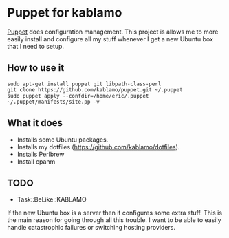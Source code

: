 Puppet for kablamo
==================

[Puppet](http://docs.puppetlabs.com) does configuration management.  This
project is allows me to more easily install and configure all my stuff whenever
I get a new Ubuntu box that I need to setup.

How to use it
-------------

    sudo apt-get install puppet git libpath-class-perl
    git clone https://github.com/kablamo/puppet.git ~/.puppet
    sudo puppet apply --confdir=/home/eric/.puppet ~/.puppet/manifests/site.pp -v


What it does
------------

 - Installs some Ubuntu packages.
 - Installs my dotfiles (https://github.com/kablamo/dotfiles).
 - Installs Perlbrew
 - Install cpanm


TODO
----

 - Task::BeLike::KABLAMO

If the new Ubuntu box is a server then it configures some extra stuff.  This is
the main reason for going through all this trouble.  I want to be able to
easily handle catastrophic failures or switching hosting providers.
